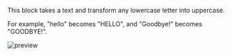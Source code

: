 This block takes a text and transform any lowercase letter into uppercase.

For example, "hello" becomes "HELLO", and "Goodbye!" becomes "GOODBYE!".

![preview](/images/expressions/upperCaseString-en.png)